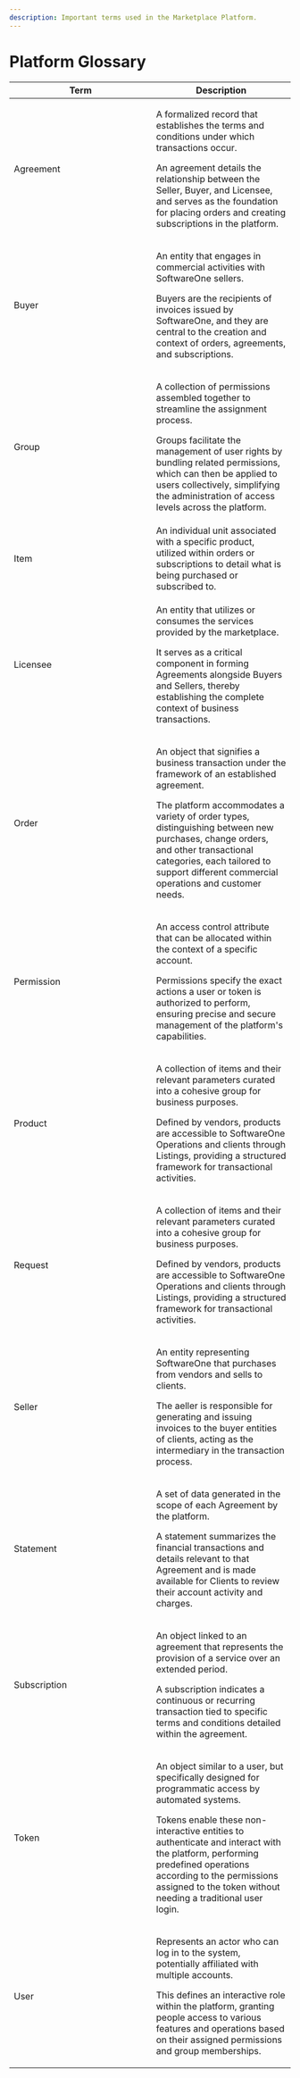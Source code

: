 ```yaml
---
description: Important terms used in the Marketplace Platform.
---
```


# Platform Glossary

<table data-full-width="false"><thead><tr><th width="239">Term</th><th>Description</th></tr></thead><tbody><tr><td>Agreement </td><td><p>A formalized record that establishes the terms and conditions under which transactions occur.</p><p></p><p>An agreement details the relationship between the Seller, Buyer, and Licensee, and serves as the foundation for placing orders and creating subscriptions in the platform. </p></td></tr><tr><td>Buyer</td><td><p>An entity that engages in commercial activities with SoftwareOne sellers.</p><p></p><p>Buyers are the recipients of invoices issued by SoftwareOne, and they are central to the creation and context of orders, agreements, and subscriptions.</p></td></tr><tr><td>Group</td><td><p>A collection of permissions assembled together to streamline the assignment process. </p><p></p><p>Groups facilitate the management of user rights by bundling related permissions, which can then be applied to users collectively, simplifying the administration of access levels across the platform.</p></td></tr><tr><td>Item</td><td>An individual unit associated with a specific product, utilized within orders or subscriptions to detail what is being purchased or subscribed to.</td></tr><tr><td>Licensee </td><td><p>An entity that utilizes or consumes the services provided by the marketplace.</p><p></p><p>It serves as a critical component in forming Agreements alongside Buyers and Sellers, thereby establishing the complete context of business transactions.</p></td></tr><tr><td>Order</td><td><p>An object that signifies a business transaction under the framework of an established agreement. </p><p></p><p>The platform accommodates a variety of order types, distinguishing between new purchases, change orders, and other transactional categories, each tailored to support different commercial operations and customer needs.</p></td></tr><tr><td>Permission</td><td><p>An access control attribute that can be allocated within the context of a specific account. </p><p></p><p>Permissions specify the exact actions a user or token is authorized to perform, ensuring precise and secure management of the platform's capabilities.</p></td></tr><tr><td>Product</td><td><p>A collection of items and their relevant parameters curated into a cohesive group for business purposes. </p><p></p><p>Defined by vendors, products are accessible to SoftwareOne Operations and clients through Listings, providing a structured framework for transactional activities.</p></td></tr><tr><td>Request</td><td><p>A collection of items and their relevant parameters curated into a cohesive group for business purposes. </p><p></p><p>Defined by vendors, products are accessible to SoftwareOne Operations and clients through Listings, providing a structured framework for transactional activities.</p></td></tr><tr><td>Seller</td><td><p>An entity representing SoftwareOne that purchases from vendors and sells to clients. </p><p></p><p>The aeller is responsible for generating and issuing invoices to the buyer entities of clients, acting as the intermediary in the transaction process.</p></td></tr><tr><td>Statement</td><td><p>A set of data generated in the scope of each Agreement by the platform.</p><p></p><p>A statement summarizes the financial transactions and details relevant to that Agreement and is made available for Clients to review their account activity and charges.</p></td></tr><tr><td>Subscription</td><td><p>An object linked to an agreement that represents the provision of a service over an extended period.</p><p></p><p>A subscription indicates a continuous or recurring transaction tied to specific terms and conditions detailed within the agreement.</p></td></tr><tr><td>Token</td><td><p>An object similar to a user, but specifically designed for programmatic access by automated systems. </p><p></p><p>Tokens enable these non-interactive entities to authenticate and interact with the platform, performing predefined operations according to the permissions assigned to the token without needing a traditional user login.</p></td></tr><tr><td>User</td><td><p>Represents an actor who can log in to the system, potentially affiliated with multiple accounts. </p><p></p><p>This defines an interactive role within the platform, granting people access to various features and operations based on their assigned permissions and group memberships.</p></td></tr></tbody></table>
